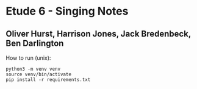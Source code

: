 # Etude 6 - Singing Notes
## Oliver Hurst, Harrison Jones, Jack Bredenbeck, Ben Darlington

How to run (unix):
```
python3 -m venv venv
source venv/bin/activate
pip install -r requirements.txt
```